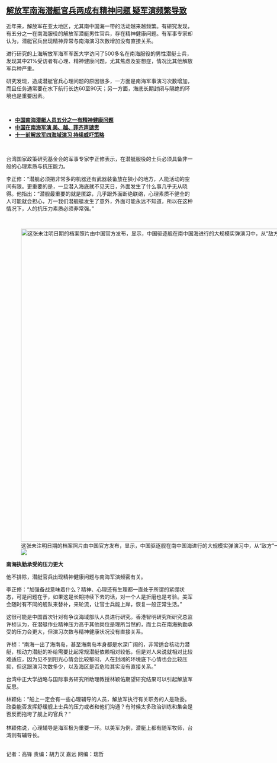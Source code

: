 <!--1612191574000-->
[解放军南海潜艇官兵两成有精神问题 疑军演频繁导致](https://www.rfa.org/mandarin/yataibaodao/junshiwaijiao/gf2-02012021072433.html)
------

<p>近年来，解放军在亚太地区，尤其南中国海一带的活动越来越频繁。有研究发现，有五分之一在南海服役的解放军潜艇男性官兵，存在精神健康问题。有军事专家却认为，潜艇官兵出现精神异常与南海演习次数增加没有直接关系。</p><p>进行研究的上海解放军海军军医大学访问了500多名在南海服役的男性潜艇士兵，发现其中21%受访者有心理、精神健康问题，尤其焦虑及妄想症，情况比其他解放军兵种严重。</p><p>研究发现，造成潜艇官兵心理问题的原因很多，一方面是南海军事演习次数增加，而且任务通常要在水下航行长达60至90天；另一方面，海底长期封闭与隔绝的环境也是重要因素。</p><p><br/></p><ul><li><strong><a href="https://www.rfa.org/mandarin/Xinwen/9-01312021163546.html">中国南海潜艇人员五分之一有精神健康问题</a></strong></li><li><strong><a href="https://www.rfa.org/mandarin/yataibaodao/junshiwaijiao/lf-12112020140707.html">中国在南海军演 美、越、菲齐声谴责</a></strong></li><li><a href="https://www.rfa.org/mandarin/yataibaodao/gangtai/hx2-09292020092223.html"><strong>十一前解放军四海域演习 持续威吓策略</strong></a></li></ul><p><br/></p><p>台湾国家政策研究基金会的军事专家李正修表示，在潜艇服役的士兵必须具备非一般的心理素质与抗压能力。</p><p>李正修：“潜舰必须把非常多的机器还有武器装备放在狹小的地方，人能活动的空间有限。更重要的是，一旦潜入海底就不见天日，外面发生了什么事几乎无从晓得。他指出：“潜舰最重要的就是匿踪，几乎跟外面断绝联络，心理素质不健全的人可能就会担心，万一我们潜舰艇发生了意外，外面可能永远不知道，所以在这种情况下，人的抗压力素质必须非常强。”<br/><strong></strong></p><p><br/></p><p><figure class="image-richtext image-inline captioned" style="width:1500px;"><img alt="这张未注明日期的档案照片由中国官方发布，显示，中国驱逐舰在南中国海进行的大规模实弹演习中，从“敌方”一侧的一枚潜艇发射导弹。（AFP）" height="844" src="https://www.rfa.org/mandarin/yataibaodao/junshiwaijiao/gf2-02012021072433.html/000_apw2001011060304.jpg/@@images/5348af23-0690-4d71-b287-6d5e6a2a81c4.jpeg" title="000_APW2001011060304.jpg" width="1500"/><figcaption class="image-caption">这张未注明日期的档案照片由中国官方发布，显示，中国驱逐舰在南中国海进行的大规模实弹演习中，从“敌方”一侧的一枚潜艇发射导弹。（AFP）</figcaption><small></small><div id="zoomattribute"><a data-caption="这张未注明日期的档案照片由中国官方发布，显示，中国驱逐舰在南中国海进行的大规模实弹演习中，从“敌方”一侧的一枚潜艇发射导弹。（AFP）" data-fancybox="" href="https://www.rfa.org/mandarin/yataibaodao/junshiwaijiao/gf2-02012021072433.html/000_apw2001011060304.jpg" id="single_image" title="这张未注明日期的档案照片由中国官方发布，显示，中国驱逐舰在南中国海进行的大规模实弹演习中，从“敌方”一侧的一枚潜艇发射导弹。（AFP）"><img src="/++plone++rfa-resources/img/icon-zoom.png"/></a></div></figure></p><p><strong>南海执勤承受的压力更大</strong></p><p>他不排除，潜艇官兵出现精神健康问题与南海军演频密有关。</p><p>李正修：“加强备战意味着什么？精神、心理还有生理都一直处于所谓的紧绷状态，可是问题在于，如果这是长期持续下去的话，对一个人是折磨也是考验。美军会随时有不同的舰队来替补，来轮流，让官士兵能上岸，恢复一般正常生活。”</p><p>这很可能是中国首次针对有争议海域部队人员进行研究。香港智明研究所研究总监许桢认为，在潜艇作业精神压力高于其他岗位是理所当然的，而士兵在南海执勤承受的压力会更大，但演习次数与精神健康状况没有直接关系。</p><p>许桢：“南海一出了海南岛，甚至海南岛本身都是水深广阔的，非常适合核动力潜艇，核动力潜艇的补给需要比起常规潜艇依赖相对较低，但是对人来说就相对比较难适应，因为见不到阳光心情会比较郁闷，人在封闭的环境底下心情也会比较压抑，但这跟演习次数多少，以及海区是否危险其实没有直接关系。”</p><p>台湾中正大学战略与国际事务研究所助理教授林颖佑期望研究结果可以引起解放军反思。</p><p>林颖佑：“船上一定会有一些心理辅导的人员，解放军执行有关职务的人是政委。政委能否发挥舒缓舰上士兵的压力或者和他们沟通？有时候太多政治训练和集会是否反而拖垮了舰上的官兵？“<br/><br/>林颖佑说，心理辅导是海军极为重要一环。以美军为例，潜艇上都有随军牧师，台湾则有辅导长。</p><p><br/>记者：高锋 责编：胡力汉 嘉远 网编：瑞哲</p>
